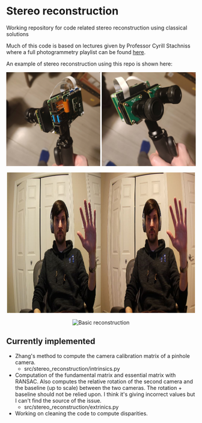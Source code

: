# Stereo reconstruction
Working repository for code related stereo reconstruction using classical solutions

Much of this code is based on lectures given by Professor Cyrill Stachniss where a full photogrammetry playlist can be found [here](https://www.youtube.com/watch?v=SyB7Wg1e62A&list=PLgnQpQtFTOGRYjqjdZxTEQPZuFHQa7O7Y).

An example of stereo reconstruction using this repo is shown here:
<p align="center">
<img src="./readme_images/stereocam_back.jpg" alt="Basic reconstruction" style="width:250px;"/>   <img src="./readme_images/stereocam_front.jpg" alt="Basic reconstruction" style="width:250px;">
</p>
<p align="center">
<img src="./readme_images/andrew.jpg" alt="Basic reconstruction" style="width:500px;"/>
</p>
<p align="center">
<img src="./readme_images/animation.gif" alt="Basic reconstruction" style="width:750px;"/>
</p>

## Currently implemented

* Zhang's method to compute the camera calibration matrix of a pinhole camera.
    * src/stereo_reconstruction/intrinsics.py
* Computation of the fundamental matrix and essential matrix with RANSAC.  Also computes the relative rotation of the second camera and the baseline (up to scale) between the two cameras.  The rotation + baseline should not be relied upon.  I think it's giving incorrect values but I can't find the source of the issue.
    * src/stereo_reconstruction/extrinics.py
* Working on cleaning the code to compute disparities.